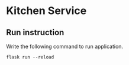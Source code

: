 # Kitchen Service

## Run instruction
Write the following command to run application.
```commandline
flask run --reload
```